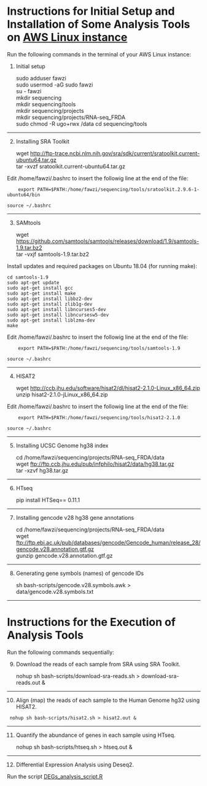 # Instructions for Initial Setup and Installation of Some Analysis Tools on [AWS Linux instance](https://aws.amazon.com/amazon-linux-ami/)

Run the following commands in the terminal of your AWS Linux instance:

1.  Initial setup

    sudo adduser fawzi  
    sudo usermod -aG sudo fawzi  
    su - fawzi  
    mkdir sequencing  
    mkdir sequencing/tools  
    mkdir sequencing/projects  
    mkdir sequencing/projects/RNA-seq_FRDA  
    sudo chmod -R ugo+rwx /data
    cd sequencing/tools
---

2. Installing SRA Toolkit

  
    wget http://ftp-trace.ncbi.nlm.nih.gov/sra/sdk/current/sratoolkit.current-ubuntu64.tar.gz  
    tar -xvzf sratoolkit.current-ubuntu64.tar.gz  
  
  Edit /home/fawzi/.bashrc to insert the followig line at the end of the file:  
                           
        export PATH=$PATH:/home/fawzi/sequencing/tools/sratoolkit.2.9.6-1-ubuntu64/bin  
   
    source ~/.bashrc  
---

3. SAMtools

  
    wget https://github.com/samtools/samtools/releases/download/1.9/samtools-1.9.tar.bz2  
    tar -vxjf samtools-1.9.tar.bz2  
    
  Install updates and required packages on Ubuntu 18.04 (for running make):  
    
    cd samtools-1.9  
    sudo apt-get update  
    sudo apt-get install gcc  
    sudo apt-get install make  
    sudo apt-get install libbz2-dev  
    sudo apt-get install zlib1g-dev  
    sudo apt-get install libncurses5-dev  
    sudo apt-get install libncursesw5-dev  
    sudo apt-get install liblzma-dev  
    make  
  
  Edit /home/fawzi/.bashrc to insert the followig line at the end of the file:  
    
        export PATH=$PATH:/home/fawzi/sequencing/tools/samtools-1.9  

    source ~/.bashrc  
---

4. HISAT2

    wget http://ccb.jhu.edu/software/hisat2/dl/hisat2-2.1.0-Linux_x86_64.zip  
    unzip hisat2-2.1.0-jLinux_x86_64.zip  
    
    
  Edit /home/fawzi/.bashrc to insert the followig line at the end of the file:  
    
        export PATH=$PATH:/home/fawzi/sequencing/tools/hisat2-2.1.0   
 
    source ~/.bashrc  
---

5. Installing UCSC Genome hg38 index

    cd /home/fawzi/sequencing/projects/RNA-seq_FRDA/data   
    wget ftp://ftp.ccb.jhu.edu/pub/infphilo/hisat2/data/hg38.tar.gz  
    tar -xzvf hg38.tar.gz  
 ---
 
6. HTseq

      pip install HTSeq== 0.11.1
 ---
 
7. Installing gencode v28 hg38 gene annotations

    cd /home/fawzi/sequencing/projects/RNA-seq_FRDA/data  
    wget ftp://ftp.ebi.ac.uk/pub/databases/gencode/Gencode_human/release_28/gencode.v28.annotation.gtf.gz  
    gunzip gencode.v28.annotation.gtf.gz  
---

8. Generating gene symbols (names) of gencode IDs

    sh bash-scripts/gencode.v28.symbols.awk > data/gencode.v28.symbols.txt   
---

# Instructions for the Execution of Analysis Tools 

Run the following commands sequentially:

9. Download the reads of each sample from SRA using SRA Toolkit.

    nohup sh bash-scripts/download-sra-reads.sh > download-sra-reads.out &       
---

10.   Align (map) the reads of each sample to the Human Genome hg32 using HISAT2. 
                                                                     
     nohup sh bash-scripts/hisat2.sh > hisat2.out &
---

11. Quantify the abundance of genes in each sample using HTseq.
      
     nohup sh bash-scripts/htseq.sh > htseq.out &
 ---
 
12. Differential Expression Analysis using Deseq2.

Run the script [DEGs_analysis_script.R](DEGs_analysis_script.R)          
